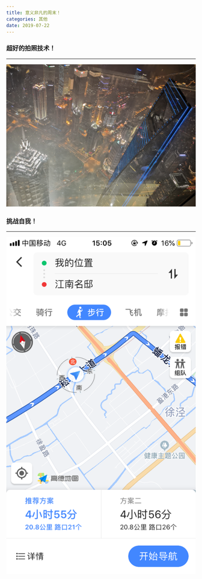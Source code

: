 ```yaml
---
title: 意义非凡的周末！
categories: 其他
date: 2019-07-22
---
```


### 超好的拍照技术！
---

![从上海中心大厦118层拍摄的照片](/res/上海中心.jpg)

### 挑战自我！
---

![徒步5小时行走20公里](/res/徒步20km.png)